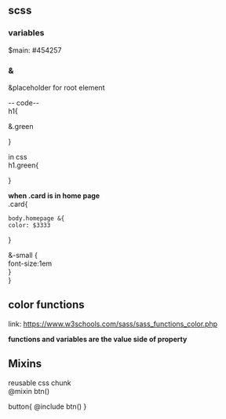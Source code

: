 ## scss

### variables

$main: #454257

### &

&placeholder for root element

-- code--  
h1{

&.green

}

in css  
h1.green{

}

**when .card is in home page**  
.card{

    body.homepage &{
    color: $3333

}

&-small {  
 font-size:1em  
}  
}


## color functions
link: https://www.w3schools.com/sass/sass_functions_color.php  

**functions and variables are the value side of property**

## Mixins
reusable css chunk  
@mixin btn()


button{
    @include btn()
}
